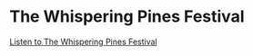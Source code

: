 # The Whispering Pines Festival

[Listen to The Whispering Pines Festival](./audio/whispering_pines_festival.mp3)
